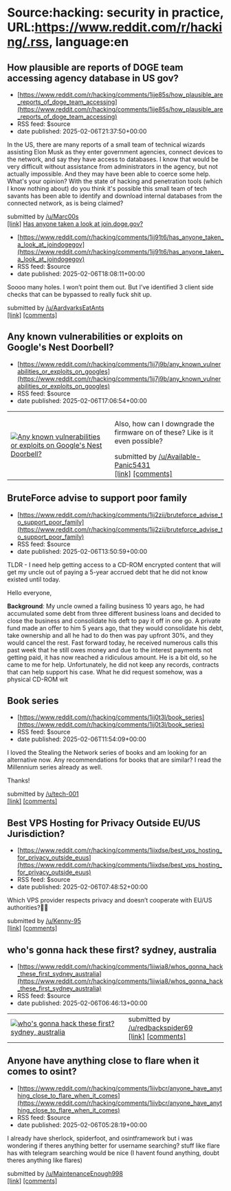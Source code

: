 # Source:hacking: security in practice, URL:https://www.reddit.com/r/hacking/.rss, language:en

## How plausible are reports of DOGE team accessing agency database in US gov?
 - [https://www.reddit.com/r/hacking/comments/1ije85s/how_plausible_are_reports_of_doge_team_accessing](https://www.reddit.com/r/hacking/comments/1ije85s/how_plausible_are_reports_of_doge_team_accessing)
 - RSS feed: $source
 - date published: 2025-02-06T21:37:50+00:00

<!-- SC_OFF --><div class="md"><p>In the US, there are many reports of a small team of technical wizards assisting Elon Musk as they enter government agencies, connect devices to the network, and say they have access to databases. I know that would be very difficult without assistance from administrators in the agency, but not actually impossible. And they may have been able to coerce some help. What&#39;s your opinion? With the state of hacking and penetration tools (which I know nothing about) do you think it&#39;s possible this small team of tech savants has been able to identify and download internal databases from the connected network, as is being claimed?</p> </div><!-- SC_ON --> &#32; submitted by &#32; <a href="https://www.reddit.com/user/Marc00s"> /u/Marc00s </a> <br/> <span><a href="https://www.reddit.com/r/hacking/comments/1ije85s/how_plausible_are_reports_of_doge_team_accessing/">[link]</a></span> &#32; <span><a href="https://www.reddit.com/r/hacking/comments/1ije85s/how

## Has anyone taken a look at join.doge.gov?
 - [https://www.reddit.com/r/hacking/comments/1ij91t6/has_anyone_taken_a_look_at_joindogegov](https://www.reddit.com/r/hacking/comments/1ij91t6/has_anyone_taken_a_look_at_joindogegov)
 - RSS feed: $source
 - date published: 2025-02-06T18:08:11+00:00

<!-- SC_OFF --><div class="md"><p>Soooo many holes. I won’t point them out. But I’ve identified 3 client side checks that can be bypassed to really fuck shit up. </p> </div><!-- SC_ON --> &#32; submitted by &#32; <a href="https://www.reddit.com/user/AardvarksEatAnts"> /u/AardvarksEatAnts </a> <br/> <span><a href="https://www.reddit.com/r/hacking/comments/1ij91t6/has_anyone_taken_a_look_at_joindogegov/">[link]</a></span> &#32; <span><a href="https://www.reddit.com/r/hacking/comments/1ij91t6/has_anyone_taken_a_look_at_joindogegov/">[comments]</a></span>

## Any known vulnerabilities or exploits on Google's Nest Doorbell?
 - [https://www.reddit.com/r/hacking/comments/1ij7j9b/any_known_vulnerabilities_or_exploits_on_googles](https://www.reddit.com/r/hacking/comments/1ij7j9b/any_known_vulnerabilities_or_exploits_on_googles)
 - RSS feed: $source
 - date published: 2025-02-06T17:06:54+00:00

<table> <tr><td> <a href="https://www.reddit.com/r/hacking/comments/1ij7j9b/any_known_vulnerabilities_or_exploits_on_googles/"> <img src="https://preview.redd.it/j7xde78cwjhe1.jpeg?width=320&amp;crop=smart&amp;auto=webp&amp;s=81cf518c9433966a920fcd498b7403c135bc9eba" alt="Any known vulnerabilities or exploits on Google's Nest Doorbell?" title="Any known vulnerabilities or exploits on Google's Nest Doorbell?" /> </a> </td><td> <!-- SC_OFF --><div class="md"><p>Also, how can I downgrade the firmware on of these? Like is it even possible?</p> </div><!-- SC_ON --> &#32; submitted by &#32; <a href="https://www.reddit.com/user/Available-Panic5431"> /u/Available-Panic5431 </a> <br/> <span><a href="https://i.redd.it/j7xde78cwjhe1.jpeg">[link]</a></span> &#32; <span><a href="https://www.reddit.com/r/hacking/comments/1ij7j9b/any_known_vulnerabilities_or_exploits_on_googles/">[comments]</a></span> </td></tr></table>

## BruteForce advise to support poor family
 - [https://www.reddit.com/r/hacking/comments/1ij2zii/bruteforce_advise_to_support_poor_family](https://www.reddit.com/r/hacking/comments/1ij2zii/bruteforce_advise_to_support_poor_family)
 - RSS feed: $source
 - date published: 2025-02-06T13:50:59+00:00

<!-- SC_OFF --><div class="md"><p>TLDR - I need help getting access to a CD-ROM encrypted content that will get my uncle out of paying a 5-year accrued debt that he did not know existed until today.</p> <p>Hello everyone,</p> <p><strong>Background</strong>: My uncle owned a failing business 10 years ago, he had accumulated some debt from three different business loans and decided to close the business and consolidate his deft to pay it off in one go. A private fund made an offer to him 5 years ago, that they would consolidate his debt, take ownership and all he had to do then was pay upfront 30%, and they would cancel the rest. Fast forward today, he received numerous calls this past week that he still owes money and due to the interest payments not getting paid, it has now reached a ridiculous amount. He is a bit old, so he came to me for help. Unfortunately, he did not keep any records, contracts that can help support his case. What he did request somehow, was a physical CD-ROM wit

## Book series
 - [https://www.reddit.com/r/hacking/comments/1ij0t3l/book_series](https://www.reddit.com/r/hacking/comments/1ij0t3l/book_series)
 - RSS feed: $source
 - date published: 2025-02-06T11:54:09+00:00

<!-- SC_OFF --><div class="md"><p>I loved the Stealing the Network series of books and am looking for an alternative now. Any recommendations for books that are similar? I read the Millennium series already as well. </p> <p>Thanks!</p> </div><!-- SC_ON --> &#32; submitted by &#32; <a href="https://www.reddit.com/user/tech-001"> /u/tech-001 </a> <br/> <span><a href="https://www.reddit.com/r/hacking/comments/1ij0t3l/book_series/">[link]</a></span> &#32; <span><a href="https://www.reddit.com/r/hacking/comments/1ij0t3l/book_series/">[comments]</a></span>

## Best VPS Hosting for Privacy Outside EU/US Jurisdiction?
 - [https://www.reddit.com/r/hacking/comments/1iixdse/best_vps_hosting_for_privacy_outside_euus](https://www.reddit.com/r/hacking/comments/1iixdse/best_vps_hosting_for_privacy_outside_euus)
 - RSS feed: $source
 - date published: 2025-02-06T07:48:52+00:00

<!-- SC_OFF --><div class="md"><p>Which VPS provider respects privacy and doesn’t cooperate with EU/US authorities?👀🍄</p> </div><!-- SC_ON --> &#32; submitted by &#32; <a href="https://www.reddit.com/user/Kenny-95"> /u/Kenny-95 </a> <br/> <span><a href="https://www.reddit.com/r/hacking/comments/1iixdse/best_vps_hosting_for_privacy_outside_euus/">[link]</a></span> &#32; <span><a href="https://www.reddit.com/r/hacking/comments/1iixdse/best_vps_hosting_for_privacy_outside_euus/">[comments]</a></span>

## who's gonna hack these first? sydney, australia
 - [https://www.reddit.com/r/hacking/comments/1iiwia8/whos_gonna_hack_these_first_sydney_australia](https://www.reddit.com/r/hacking/comments/1iiwia8/whos_gonna_hack_these_first_sydney_australia)
 - RSS feed: $source
 - date published: 2025-02-06T06:46:13+00:00

<table> <tr><td> <a href="https://www.reddit.com/r/hacking/comments/1iiwia8/whos_gonna_hack_these_first_sydney_australia/"> <img src="https://preview.redd.it/gfqcl9zhtghe1.jpeg?width=640&amp;crop=smart&amp;auto=webp&amp;s=bdb0d187ba624bf1d00e2614f7a37d682ea10e16" alt="who's gonna hack these first? sydney, australia" title="who's gonna hack these first? sydney, australia" /> </a> </td><td> &#32; submitted by &#32; <a href="https://www.reddit.com/user/redbackspider69"> /u/redbackspider69 </a> <br/> <span><a href="https://i.redd.it/gfqcl9zhtghe1.jpeg">[link]</a></span> &#32; <span><a href="https://www.reddit.com/r/hacking/comments/1iiwia8/whos_gonna_hack_these_first_sydney_australia/">[comments]</a></span> </td></tr></table>

## Anyone have anything close to flare when it comes to osint?
 - [https://www.reddit.com/r/hacking/comments/1iivbcr/anyone_have_anything_close_to_flare_when_it_comes](https://www.reddit.com/r/hacking/comments/1iivbcr/anyone_have_anything_close_to_flare_when_it_comes)
 - RSS feed: $source
 - date published: 2025-02-06T05:28:19+00:00

<!-- SC_OFF --><div class="md"><p>I already have sherlock, spiderfoot, and osintframework but i was wondering if theres anything better for username searching? stuff like flare has with telegram searching would be nice (I havent found anything, doubt theres anything like flares)</p> </div><!-- SC_ON --> &#32; submitted by &#32; <a href="https://www.reddit.com/user/MaintenanceEnough998"> /u/MaintenanceEnough998 </a> <br/> <span><a href="https://www.reddit.com/r/hacking/comments/1iivbcr/anyone_have_anything_close_to_flare_when_it_comes/">[link]</a></span> &#32; <span><a href="https://www.reddit.com/r/hacking/comments/1iivbcr/anyone_have_anything_close_to_flare_when_it_comes/">[comments]</a></span>

